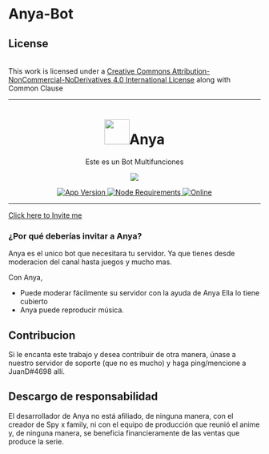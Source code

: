 # Anya-Bot

## License
<br />This work is licensed under a <a rel="license" href="http://creativecommons.org/licenses/by-nc-nd/4.0/">Creative Commons Attribution-NonCommercial-NoDerivatives 4.0 International License</a> along with Common Clause


---

<h1 align="center"> <img src='https://www.egames.news/__export/1651440651304/sites/debate/img/2022/05/01/anya_spy_xfamily.jpg_172596871.jpg' height='50'>Anya</h1>
<p align="center"> Este es un Bot Multifunciones </p>

<p align="center">
  <a href="http://forthebadge.com/">
    <img src="http://forthebadge.com/images/badges/built-with-love.svg"/>
  </a>
</p>

<p align="center">
  <a href="https://github.com/Ghost-ofc/Anya-Bot">
    <img src="https://img.shields.io/github/package-json/v/BearTS/tamako/main?color=pink&label=Current%20Version" alt="App Version" />
  </a>
  <a href="https://nodejs.org/dist/latest-v16.x/">
    <img src="https://img.shields.io/static/v1?label=node&message=%3E=16.0.0&color=success&logo=Node.js&logoColor=white" alt="Node Requirements">
  </a>
  <!-- <a href="https://github.com/Ghost-ofc/Anya-Bot">
    <img src="https://i0.wp.com/codigoespagueti.com/wp-content/uploads/2022/06/Soy-x-family-anya-hija-biologica.jpg?resize=1280%2C720&quality=80&ssl=1" alt="build">
  </a> -->
  <a href="https://discord.gg/D4auUu32">
    <img src="https://img.shields.io/discord/744871453060759682?color=%237289DA&label=Support&logo=discord&logoColor=white" alt="Online">
  </a>
</p>
<p align="center">
  
</p>

---

[Click here to Invite me](https://discord.com/api/oauth2/authorize?client_id=826469305759694848&permissions=1644971949559&scope=bot%20applications.commands)

### ¿Por qué deberías invitar a Anya?
Anya es el unico bot que necesitara tu servidor.
Ya que tienes desde moderacion del canal hasta juegos y mucho mas.

Con Anya, 
- Puede moderar fácilmente su servidor con la ayuda de Anya Ella lo tiene cubierto
- Anya puede reproducir música.


## Contribucion
Si le encanta este trabajo y desea contribuir de otra manera, únase a nuestro servidor de soporte (que no es mucho) y haga ping/mencione a JuanD#4698 allí.


## Descargo de responsabilidad
El desarrollador de Anya no está afiliado, de ninguna manera, con el creador de Spy x family, ni con el equipo de producción que reunió el anime y, de ninguna manera, se beneficia financieramente de las ventas que produce la serie.

